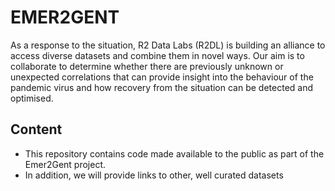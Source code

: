 # EMER2GENT

As a response to the situation, R2 Data Labs (R2DL) is building an alliance to access diverse datasets and combine them in novel ways. Our aim is to collaborate  to determine whether there are previously unknown or unexpected correlations that can provide insight into the behaviour of the pandemic virus and how recovery from the situation can be detected and optimised.

## Content

* This repository contains code made available to the public as part of the Emer2Gent project.
* In addition, we will provide links to other, well curated datasets

